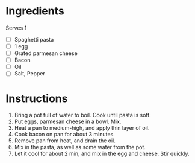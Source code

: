 # Ingredients
Serves 1
- [ ] Spaghetti pasta
- [ ] 1 egg
- [ ] Grated parmesan cheese
- [ ] Bacon
- [ ] Oil
- [ ] Salt, Pepper

# Instructions
1. Bring a pot full of water to boil. Cook until pasta is soft.
2. Put eggs, parmesan cheese in a bowl. Mix.  
3. Heat a pan to medium-high, and apply thin layer of oil.
4. Cook bacon on pan for about 3 minutes.
5. Remove pan from heat, and drain the oil.
6. Mix in the pasta, as well as some water from the pot. 
7. Let it cool for about 2 min, and mix in the egg and cheese. Stir quickly.


